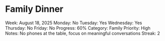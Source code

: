 # Family Dinner

Week: August 18, 2025
Monday: No
Tuesday: Yes
Wednesday: Yes
Thursday: No
Friday: No
Progress: 60%
Category: Family
Priority: High
Notes: No phones at the table, focus on meaningful conversations
Streak: 2